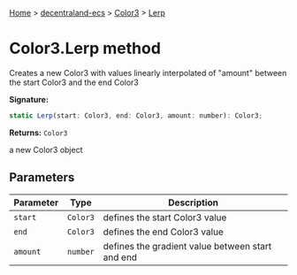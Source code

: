 [Home](./index) &gt; [decentraland-ecs](./decentraland-ecs.md) &gt; [Color3](./decentraland-ecs.color3.md) &gt; [Lerp](./decentraland-ecs.color3.lerp.md)

# Color3.Lerp method

Creates a new Color3 with values linearly interpolated of "amount" between the start Color3 and the end Color3

**Signature:**
```javascript
static Lerp(start: Color3, end: Color3, amount: number): Color3;
```
**Returns:** `Color3`

a new Color3 object

## Parameters

|  Parameter | Type | Description |
|  --- | --- | --- |
|  `start` | `Color3` | defines the start Color3 value |
|  `end` | `Color3` | defines the end Color3 value |
|  `amount` | `number` | defines the gradient value between start and end |

